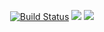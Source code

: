 <p align="center">
<a href="https://travis-ci.org/Bu4ak/translations"><img src="https://travis-ci.org/Bu4ak/translations.svg?branch=master" alt="Build Status"></a>
<a href="https://codeclimate.com/github/Bu4ak/translations/maintainability"><img src="https://api.codeclimate.com/v1/badges/82bbe3944269a9df7f9c/maintainability" /></a>
<a href="https://codeclimate.com/github/Bu4ak/translations/test_coverage"><img src="https://api.codeclimate.com/v1/badges/82bbe3944269a9df7f9c/test_coverage" /></a>
</p>
